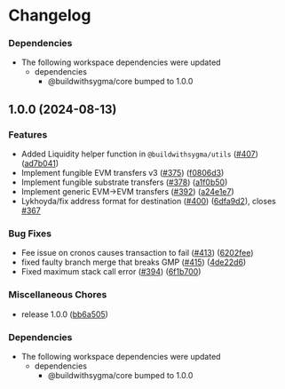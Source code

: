 # Changelog

### Dependencies

* The following workspace dependencies were updated
  * dependencies
    * @buildwithsygma/core bumped to 1.0.0

## 1.0.0 (2024-08-13)


### Features

* Added Liquidity helper function in `@buildwithsygma/utils` ([#407](https://github.com/sygmaprotocol/sygma-sdk/issues/407)) ([ad7b041](https://github.com/sygmaprotocol/sygma-sdk/commit/ad7b041fd0ae510e3b91cf171ed9db15fccc1a2a))
* Implement fungible EVM transfers v3 ([#375](https://github.com/sygmaprotocol/sygma-sdk/issues/375)) ([f0806d3](https://github.com/sygmaprotocol/sygma-sdk/commit/f0806d3eb446c4228ca4956ebfcf498c51d7c406))
* Implement fungible substrate transfers  ([#378](https://github.com/sygmaprotocol/sygma-sdk/issues/378)) ([a1f0b50](https://github.com/sygmaprotocol/sygma-sdk/commit/a1f0b50ea8d90046595d72d876f012cbeb4048f2))
* Implement generic EVM-&gt;EVM transfers ([#392](https://github.com/sygmaprotocol/sygma-sdk/issues/392)) ([a24e1e7](https://github.com/sygmaprotocol/sygma-sdk/commit/a24e1e78c2945458a5891d82c695dc84640c5bdd))
* Lykhoyda/fix address format for destination ([#400](https://github.com/sygmaprotocol/sygma-sdk/issues/400)) ([6dfa9d2](https://github.com/sygmaprotocol/sygma-sdk/commit/6dfa9d238cfd6ab9cade9fae4cd33497d07d5d96)), closes [#367](https://github.com/sygmaprotocol/sygma-sdk/issues/367)


### Bug Fixes

* Fee issue on cronos causes transaction to fail ([#413](https://github.com/sygmaprotocol/sygma-sdk/issues/413)) ([6202fee](https://github.com/sygmaprotocol/sygma-sdk/commit/6202feefd0d40a1397d0e86d91586d0d486b2619))
* fixed faulty branch merge that breaks GMP ([#415](https://github.com/sygmaprotocol/sygma-sdk/issues/415)) ([4de22d6](https://github.com/sygmaprotocol/sygma-sdk/commit/4de22d68327830b8421d53e8e494abfe92fab426))
* Fixed maximum stack call error ([#394](https://github.com/sygmaprotocol/sygma-sdk/issues/394)) ([6f1b700](https://github.com/sygmaprotocol/sygma-sdk/commit/6f1b7004803749477b280f484e2d03d5b930a416))


### Miscellaneous Chores

* release 1.0.0 ([bb6a505](https://github.com/sygmaprotocol/sygma-sdk/commit/bb6a5053d843960f445f0dacebe101745f4d908f))


### Dependencies

* The following workspace dependencies were updated
  * dependencies
    * @buildwithsygma/core bumped to 1.0.0
